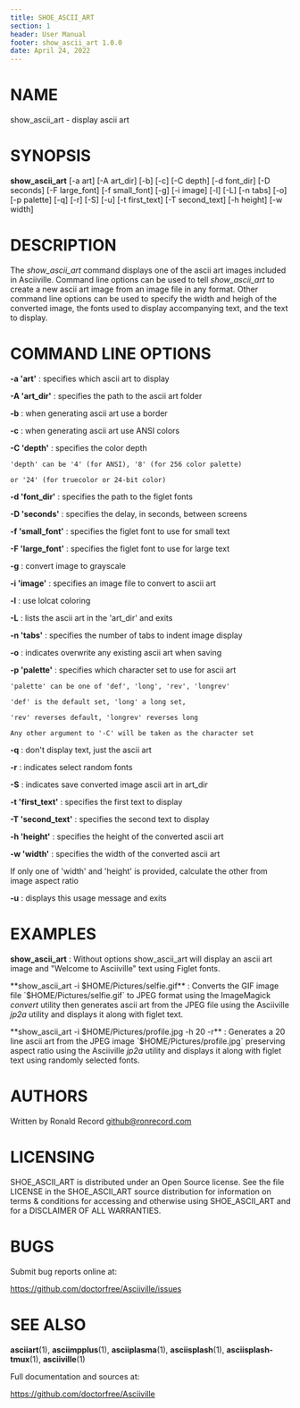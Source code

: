 ```yaml
---
title: SHOE_ASCII_ART
section: 1
header: User Manual
footer: show_ascii_art 1.0.0
date: April 24, 2022
---
```

# NAME
show_ascii_art - display ascii art

# SYNOPSIS
**show_ascii_art** [-a art] [-A art_dir] [-b] [-c] [-C depth] [-d font_dir] [-D seconds] [-F large_font] [-f small_font] [-g] [-i image] [-l] [-L] [-n tabs] [-o] [-p palette] [-q] [-r] [-S] [-u] [-t first_text] [-T second_text] [-h height] [-w width]

# DESCRIPTION
The *show_ascii_art* command displays one of the ascii art images included in
Asciiville. Command line options can be used to tell *show_ascii_art* to create
a new ascii art image from an image file in any format. Other command line
options can be used to specify the width and heigh of the converted image,
the fonts used to display accompanying text, and the text to display.

# COMMAND LINE OPTIONS

**-a 'art'**
: specifies which ascii art to display

**-A 'art_dir'**
: specifies the path to the ascii art folder

**-b**
: when generating ascii art use a border

**-c**
: when generating ascii art use ANSI colors

**-C 'depth'**
: specifies the color depth

    'depth' can be '4' (for ANSI), '8' (for 256 color palette)

    or '24' (for truecolor or 24-bit color)

**-d 'font_dir'**
: specifies the path to the figlet fonts

**-D 'seconds'**
: specifies the delay, in seconds, between screens

**-f 'small_font'**
: specifies the figlet font to use for small text

**-F 'large_font'**
: specifies the figlet font to use for large text

**-g**
: convert image to grayscale

**-i 'image'**
: specifies an image file to convert to ascii art

**-l**
: use lolcat coloring

**-L**
: lists the ascii art in the 'art_dir' and exits

**-n 'tabs'**
: specifies the number of tabs to indent image display

**-o**
: indicates overwrite any existing ascii art when saving

**-p 'palette'**
: specifies which character set to use for ascii art

    'palette' can be one of 'def', 'long', 'rev', 'longrev'

    'def' is the default set, 'long' a long set,

    'rev' reverses default, 'longrev' reverses long

    Any other argument to '-C' will be taken as the character set

**-q**
: don't display text, just the ascii art

**-r**
: indicates select random fonts

**-S**
: indicates save converted image ascii art in art_dir

**-t 'first_text'**
: specifies the first text to display

**-T 'second_text'**
: specifies the second text to display

**-h 'height'**
: specifies the height of the converted ascii art

**-w 'width'**
: specifies the width of the converted ascii art

If only one of 'width' and 'height' is provided, calculate the other from image aspect ratio

**-u**
: displays this usage message and exits

# EXAMPLES
**show_ascii_art**
: Without options show_ascii_art will display an ascii art image and "Welcome to Asciiville" text using Figlet fonts.

**show_ascii_art -i $HOME/Pictures/selfie.gif**
: Converts the GIF image file `$HOME/Pictures/selfie.gif` to JPEG format using the ImageMagick *convert* utility then generates ascii art from the JPEG file using the Asciiville *jp2a* utility and displays it along with figlet text.

**show_ascii_art -i $HOME/Pictures/profile.jpg -h 20 -r**
: Generates a 20 line ascii art from the JPEG image `$HOME/Pictures/profile.jpg` preserving aspect ratio using the Asciiville *jp2a* utility and displays it along with figlet text using randomly selected fonts.

# AUTHORS
Written by Ronald Record github@ronrecord.com

# LICENSING
SHOE_ASCII_ART is distributed under an Open Source license.
See the file LICENSE in the SHOE_ASCII_ART source distribution
for information on terms &amp; conditions for accessing and
otherwise using SHOE_ASCII_ART and for a DISCLAIMER OF ALL WARRANTIES.

# BUGS
Submit bug reports online at:

https://github.com/doctorfree/Asciiville/issues

# SEE ALSO
**asciiart**(1), **asciimpplus**(1), **asciiplasma**(1), **asciisplash**(1), **asciisplash-tmux**(1), **asciiville**(1)

Full documentation and sources at:

https://github.com/doctorfree/Asciiville

